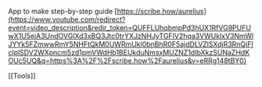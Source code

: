 App to make step-by-step guide
[https://scribe.how/aurelius](https://www.youtube.com/redirect?event=video_description&redir_token=QUFFLUhqbmpPd3hUX1RfVG9PUFUwX1U5ejA3UndOVGlXd3xBQ3Jtc0trYXJzNHJyTGFIV2hqa3VWUklxV3NmWlJYYk5FZmwwRmY5NHFtQkM0UWRmUkl0bnBhR0F5ajdDLVZlSXdjR3RnQjFIclplSDV2WXpncm5zd1pmVWdHb1BEUkduNmsxMUZNZ1dIbXkzSUNaZHdKOUc5UQ&q=https%3A%2F%2Fscribe.how%2Faurelius&v=eRRg148tBY0)

[[Tools]]